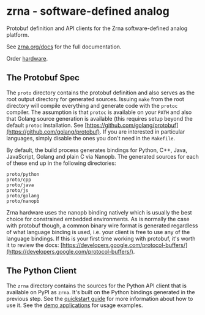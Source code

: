# zrna - software-defined analog
Protobuf definition and API clients for the Zrna software-defined analog platform.

See [zrna.org/docs](https://zrna.org/docs) for the full documentation.

Order [hardware](https://zrna.org/shop).

## The Protobuf Spec
The `proto` directory contains the protobuf definition and also serves
as the root output directory for generated sources.  Issuing `make` from
the root directory will compile everything and generate code with the `protoc`
compiler. The assumption is that `protoc` is available on your `PATH` and also
that Golang source generation is available (this requires setup beyond the default
`protoc` installation. See [https://github.com/golang/protobuf](https://github.com/golang/protobuf).
If you are interested in particular languages, simply disable the ones you don't need in the
`Makefile`.

By default, the build process generates bindings for Python, C++, Java, JavaScript, Golang
and plain C via Nanopb. The generated sources for each of these end up in the following
directories:
```
proto/python
proto/cpp
proto/java
proto/js
proto/golang
proto/nanopb
```
Zrna hardware uses the nanopb binding natively which is usually the best choice for constrained embedded
environments. As is normally the case with protobuf though,
a common binary wire format is generated regardless of what language binding is used, i.e. your
client is free to use any of the language bindings. If this is your first time working with protobuf, it's worth it to review the docs: [https://developers.google.com/protocol-buffers/](https://developers.google.com/protocol-buffers/).

## The Python Client
The `zrna` directory contains the sources for the Python API client that is available on PyPI as `zrna`. It's built on the Python bindings generated in the previous step. See the [quickstart guide](https://zrna.org/docs/quickstart) for more information about how to use it. See the [demo applications](https://zrna.org/demos) for usage examples.
